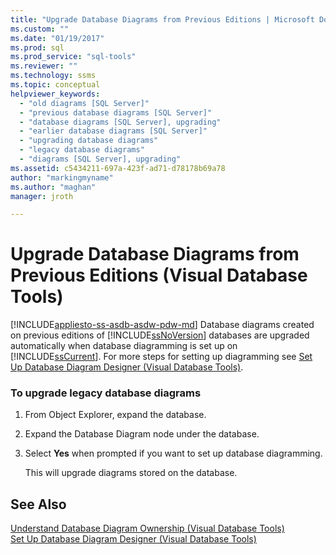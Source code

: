 ```yaml
---
title: "Upgrade Database Diagrams from Previous Editions | Microsoft Docs"
ms.custom: ""
ms.date: "01/19/2017"
ms.prod: sql
ms.prod_service: "sql-tools"
ms.reviewer: ""
ms.technology: ssms
ms.topic: conceptual
helpviewer_keywords: 
  - "old diagrams [SQL Server]"
  - "previous database diagrams [SQL Server]"
  - "database diagrams [SQL Server], upgrading"
  - "earlier database diagrams [SQL Server]"
  - "upgrading database diagrams"
  - "legacy database diagrams"
  - "diagrams [SQL Server], upgrading"
ms.assetid: c5434211-697a-423f-ad71-d78178b69a78
author: "markingmyname"
ms.author: "maghan"
manager: jroth

---
```

# Upgrade Database Diagrams from Previous Editions (Visual Database Tools)
[!INCLUDE[appliesto-ss-asdb-asdw-pdw-md](../../includes/appliesto-ss-asdb-asdw-pdw-md.md)]
Database diagrams created on previous editions of [!INCLUDE[ssNoVersion](../../includes/ssnoversion-md.md)] databases are upgraded automatically when database diagramming is set up on [!INCLUDE[ssCurrent](../../includes/sscurrent-md.md)]. For more steps for setting up diagramming see [Set Up Database Diagram Designer (Visual Database Tools)](../../ssms/visual-db-tools/set-up-database-diagram-designer-visual-database-tools.md).  
  
### To upgrade legacy database diagrams  
  
1.  From Object Explorer, expand the database.  
  
2.  Expand the Database Diagram node under the database.  
  
3.  Select **Yes** when prompted if you want to set up database diagramming.  
  
    This will upgrade diagrams stored on the database.  
  
## See Also  
[Understand Database Diagram Ownership (Visual Database Tools)](../../ssms/visual-db-tools/understand-database-diagram-ownership-visual-database-tools.md)  
[Set Up Database Diagram Designer (Visual Database Tools)](../../ssms/visual-db-tools/set-up-database-diagram-designer-visual-database-tools.md)  
  
